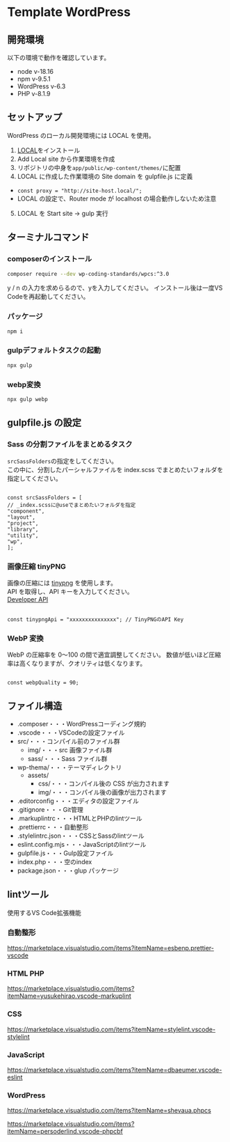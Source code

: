 # Template WordPress

## 開発環境

以下の環境で動作を確認しています。

- node v-18.16
- npm v-9.5.1
- WordPress v-6.3
- PHP v-8.1.9

## セットアップ

WordPress のローカル開発環境には LOCAL を使用。

1. [LOCAL](https://localwp.com/)をインストール
2. Add Local site から作業環境を作成
3. リポジトリの中身を`app/public/wp-content/themes/`に配置
4. LOCAL に作成した作業環境の Site domain を gulpfile.js に定義

- `const proxy = "http://site-host.local/";`
- LOCAL の設定で、Router mode が localhost の場合動作しないため注意

5. LOCAL を Start site -> gulp 実行

## ターミナルコマンド

### composerのインストール

```sh
composer require --dev wp-coding-standards/wpcs:^3.0
```

y / n の入力を求めらるので、yを入力してください。
インストール後は一度VS Codeを再起動してください。

### パッケージ

```sh
npm i
```

### gulpデフォルトタスクの起動

```sh
npx gulp
```

### webp変換

```sh
npx gulp webp
```

## gulpfile.js の設定

### Sass の分割ファイルをまとめるタスク

`srcSassFolders`の指定をしてください。<br>
この中に、分割したパーシャルファイルを index.scss でまとめたいフォルダを指定してください。

```

const srcSassFolders = [
// _index.scssに@useでまとめたいフォルダを指定
"component",
"layout",
"project",
"library",
"utility",
"wp",
];

```

### 画像圧縮 tinyPNG

画像の圧縮には [tinypng](https://tinypng.com/) を使用します。<br>
API を取得し、API キーを入力してください。<br>
[Developer API](https://tinypng.com/developers)

```

const tinypngApi = "xxxxxxxxxxxxxxx"; // TinyPNGのAPI Key

```

### WebP 変換

WebP の圧縮率を 0〜100 の間で適宜調整してください。
数値が低いほど圧縮率は高くなりますが、クオリティは低くなります。

```

const webpQuality = 90;

```

## ファイル構造

- .composer・・・WordPressコーディング規約
- .vscode・・・VSCodeの設定ファイル
- src/・・・コンパイル前のファイル群
  - img/・・・src 画像ファイル群
  - sass/・・・Sass ファイル群
- wp-thema/・・・テーマディレクトリ
  - assets/
    - css/・・・コンパイル後の CSS が出力されます
    - img/・・・コンパイル後の画像が出力されます
- .editorconfig・・・エディタの設定ファイル
- .gitignore・・・Git管理
- .markuplintrc・・・HTMLとPHPのlintツール
- .prettierrc・・・自動整形
- .stylelintrc.json・・・CSSとSassのlintツール
- eslint.config.mjs・・・JavaScriptのlintツール
- gulpfile.js・・・Gulp設定ファイル
- index.php・・・空のindex
- package.json・・・glup パッケージ

## lintツール

使用するVS Code拡張機能

### 自動整形

https://marketplace.visualstudio.com/items?itemName=esbenp.prettier-vscode

### HTML PHP

https://marketplace.visualstudio.com/items?itemName=yusukehirao.vscode-markuplint

### CSS

https://marketplace.visualstudio.com/items?itemName=stylelint.vscode-stylelint

### JavaScript

https://marketplace.visualstudio.com/items?itemName=dbaeumer.vscode-eslint

### WordPress

https://marketplace.visualstudio.com/items?itemName=shevaua.phpcs

https://marketplace.visualstudio.com/items?itemName=persoderlind.vscode-phpcbf

